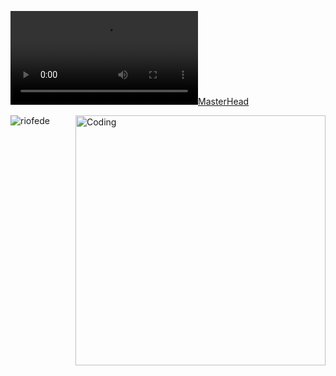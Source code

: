 [![MasterHead](https://www.nuvias.com/wp-content/uploads/2019/09/github-banner.jpgv)](https://riofede.io)

<img align="right" alt="Coding" width="400" src="https://i.pinimg.com/474x/25/0f/d7/250fd7d90bcb46b73ec95dc5cbb116be.jpg">
<p align="left"> <img src="https://komarev.com/ghpvc/?username=riofede&label=Profile%20views&color=0e75b6&style=flat" alt="riofede" /> </p>
